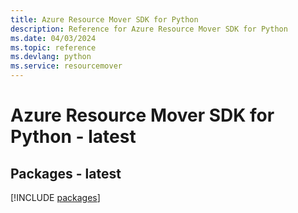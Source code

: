 ```yaml
---
title: Azure Resource Mover SDK for Python
description: Reference for Azure Resource Mover SDK for Python
ms.date: 04/03/2024
ms.topic: reference
ms.devlang: python
ms.service: resourcemover
---
```

# Azure Resource Mover SDK for Python - latest
## Packages - latest
[!INCLUDE [packages](resource-mover-index.md)]